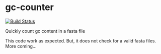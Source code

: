 # gc-counter

[![Build Status](https://travis-ci.com/hhandika/gc-counter.svg?branch=main)](https://travis-ci.com/hhandika/gc-counter)

Quickly count gc content in a fasta file

This code work as expected. But, it does not check for a valid fasta files. More coming...